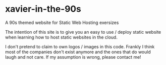 # xavier-in-the-90s
A 90s themed website for Static Web Hosting exersizes

The intention of this site is to give you an easy to use / deploy static website when learning how to host static websites in the cloud.

I don't pretend to claim to own logos / images in this code. Frankly I think most of the companies don't exist anymore and the ones that do would laugh and not care. If my assumption is wrong, please contact me!
